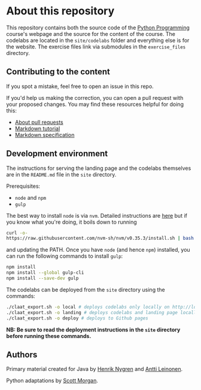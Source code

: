 # About this repository

This repository contains both the source code of the [Python Programming](https://scott3142.uk/python-programming) course's webpage and the source for the content of the course. The codelabs are located in the `site/codelabs` folder and everything else is for the website. The exercise files link via submodules in the `exercise_files` directory.

## Contributing to the content

If you spot a mistake, feel free to open an issue in this repo.

If you'd help us making the correction, you can open a pull request with your proposed changes. You may find these resources helpful for doing this:

* [About pull requests](https://help.github.com/en/github/collaborating-with-issues-and-pull-requests/about-pull-requests)
* [Markdown tutorial](https://commonmark.org/help/tutorial/)
* [Markdown specification](https://spec.commonmark.org/current/)

## Development environment

The instructions for serving the landing page and the codelabs themselves are in the `README.md` file in the `site` directory. 

Prerequisites:
- `node` and `npm`
- `gulp`

The best way to install `node` is via `nvm`. Detailed instructions are [here](https://itnext.io/nvm-the-easiest-way-to-switch-node-js-environments-on-your-machine-in-a-flash-17babb7d5f1b) but if you know what you're doing, it boils down to running 

```bash
curl -o- 
https://raw.githubusercontent.com/nvm-sh/nvm/v0.35.3/install.sh | bash
```

and updating the PATH. Once you have `node` (and hence `npm`) installed, you can run the following commands to install `gulp`:

```bash
npm install
npm install --global gulp-cli
npm install --save-dev gulp
```

The codelabs can be deployed from the `site` directory using the commands:

```bash
./claat_export.sh -o local # deploys codelabs only locally on http://localhost:9090
./claat_export.sh -o landing # deploys codelabs and landing page locally on http://localhost:8000
./claat_export.sh -o deploy # deploys to Github pages
```

**NB: Be sure to read the deployment instructions in the `site` directory before running these commands.** 

## Authors

Primary material created for Java by [Henrik Nygren](https://github.com/nygrenh) and [Antti Leinonen](https://github.com/Redande). 

Python adaptations by [Scott Morgan](https://github.com/Scott3142).
